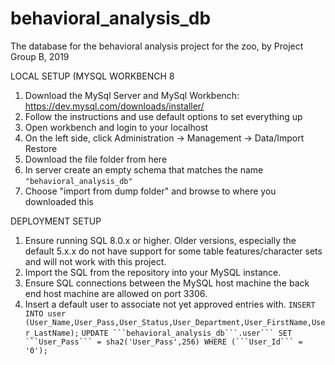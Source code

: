 # behavioral_analysis_db
The database for the behavioral analysis project for the zoo, by Project Group B, 2019


LOCAL SETUP (MYSQL WORKBENCH 8

1) Download the MySql Server and MySql Workbench:
https://dev.mysql.com/downloads/installer/
2) Follow the instructions and use default options to set everything up
3) Open workbench and login to your localhost
4) On the left side, click Administration -> Management -> Data/Import Restore
5) Download the file folder from here
6) In server create an empty schema that matches the name `"behavioral_analysis_db"`
7) Choose "import from dump folder" and browse to where you downloaded this

DEPLOYMENT SETUP
1) Ensure running SQL 8.0.x or higher. Older versions, especially the default 5.x.x do not have support for some table features/character sets and will not work with this project.
2) Import the SQL from the repository into your MySQL instance. 
3) Ensure SQL connections between the MySQL host machine the back end host machine are allowed on port 3306. 
4) Insert a default user to associate not yet approved entries with.
  `INSERT INTO user (User_Name,User_Pass,User_Status,User_Department,User_FirstName,User_LastName);`
  `UPDATE ```behavioral_analysis_db```.user``` SET ```User_Pass``` = sha2('User_Pass',256) WHERE (```User_Id``` = '0');`
